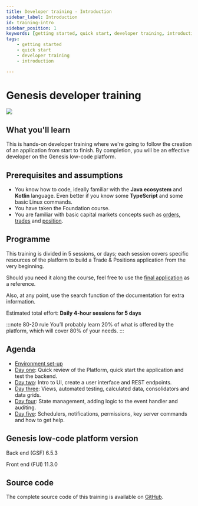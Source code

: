 ```yaml
---
title: Developer training - Introduction
sidebar_label: Introduction
id: training-intro
sidebar_position: 1
keywords: [getting started, quick start, developer training, introduction]
tags:
    - getting started
    - quick start
    - developer training
    - introduction

---
```

# Genesis developer training
![](/img/dev-training-book-cover.png)

## What you'll learn

This is hands-on developer training where we're going to follow the creation of an application from start to finish. By completion, you will be an effective developer on the Genesis low-code platform.

## Prerequisites and assumptions

- You know how to code, ideally familiar with the **Java ecosystem** and **Kotlin** language. Even better if you know some **TypeScript** and some basic Linux commands.
- You have taken the Foundation course.
- You are familiar with basic capital markets concepts such as [orders, trades](https://www.investopedia.com/terms/o/order.asp) and [position](https://www.investopedia.com/terms/p/position.asp).

## Programme

This training is divided in 5 sessions, or days; each session covers specific resources of the platform to build a Trade & Positions application from the very beginning.

Should you need it along the course, feel free to use the [final application](#source-code) as a reference.

Also, at any point, use the search function of the documentation for extra information.

Estimated total effort: <b>Daily 4-hour sessions for 5 days</b>

:::note 80-20 rule
You’ll probably learn 20% of what is offered by the platform, which will cover 80% of your needs.
:::

## Agenda

- [Environment set-up](../../../getting-started/developer-training/environment-setup/)
- [Day one](../../../getting-started/developer-training/training-content-day1/): Quick review of the Platform​, quick start the application and test the backend​​.
- [Day two](../../../getting-started/developer-training/training-content-day2/): Intro to UI​, create a user interface​ and REST endpoints.
- [Day three](../../../getting-started/developer-training/training-content-day3/): Views​, automated testing​, calculated data, consolidators and data grids​.
- [Day four](../../../getting-started/developer-training/training-content-day4/): State management, adding logic to the event handler​ ​and auditing​.
- [Day five](../../../getting-started/developer-training/training-content-day5/): Schedulers, notifications, permissions​, key server commands​ and how to get help​.

## Genesis low-code platform version
Back end (GSF)  6.5.3

Front end (FUI) 11.3.0

## Source code
The complete source code of this training is available 
on [GitHub](https://github.com/genesiscommunitysuccess/devtraining-alpha).
